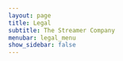 ```yaml
---
layout: page
title: Legal
subtitle: The Streamer Company
menubar: legal_menu
show_sidebar: false
---
```

